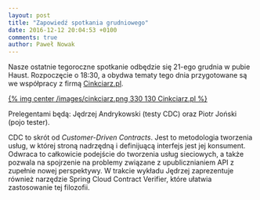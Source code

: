 ```yaml
---
layout: post
title: "Zapowiedź spotkania grudniowego"
date: 2016-12-12 20:04:53 +0100
comments: true
author: Paweł Nowak
---
```

Nasze ostatnie tegoroczne spotkanie odbędzie się 21-ego grudnia w pubie Haust. Rozpoczęcie o 18:30, a obydwa tematy 
tego dnia przygotowane są we współpracy z firmą <a href="http://www.cinkciarz.pl" target="_blank">Cinkciarz.pl</a>. 

[{% img center /images/cinkciarz.png 330 130 Cinkciarz.pl %}](http://www.cinkciarz.pl)

Prelegentami będą: Jędrzej Andrykowski (testy CDC) oraz Piotr Joński (pojo tester).

<!-- more -->

CDC to skrót od <i>Customer-Driven Contracts</i>. Jest to metodologia tworzenia usług, w której stroną nadrzędną i definijuącą
interfejs jest jej konsument. Odwraca to całkowicie podejście do tworzenia usług sieciowych, a także pozwala na spojrzenie
na problemy związane z upublicznianiem API z zupełnie nowej perspektywy. W trakcie wykładu Jędrzej zaprezentuje również narzędzie 
Spring Cloud Contract Verifier, które ułatwia zastosowanie tej filozofii.

